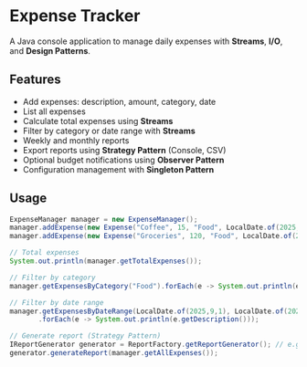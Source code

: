 # Expense Tracker

A Java console application to manage daily expenses with **Streams**, **I/O**, and **Design Patterns**.

## Features
- Add expenses: description, amount, category, date  
- List all expenses  
- Calculate total expenses using **Streams**  
- Filter by category or date range with **Streams**  
- Weekly and monthly reports  
- Export reports using **Strategy Pattern** (Console, CSV)  
- Optional budget notifications using **Observer Pattern**  
- Configuration management with **Singleton Pattern**  

## Usage
```java
ExpenseManager manager = new ExpenseManager();
manager.addExpense(new Expense("Coffee", 15, "Food", LocalDate.of(2025, 9, 1)));
manager.addExpense(new Expense("Groceries", 120, "Food", LocalDate.of(2025, 9, 3)));

// Total expenses
System.out.println(manager.getTotalExpenses());

// Filter by category
manager.getExpensesByCategory("Food").forEach(e -> System.out.println(e.getDescription()));

// Filter by date range
manager.getExpensesByDateRange(LocalDate.of(2025,9,1), LocalDate.of(2025,9,3))
       .forEach(e -> System.out.println(e.getDescription()));

// Generate report (Strategy Pattern)
IReportGenerator generator = ReportFactory.getReportGenerator(); // e.g., Console or CSV
generator.generateReport(manager.getAllExpenses());
